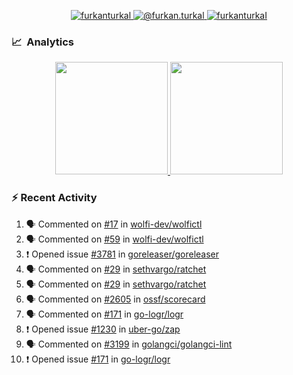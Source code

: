 <p align="center">
  <a href="https://linkedin.com/in/furkanturkal" target="blank">
    <img src="https://img.shields.io/badge/linkedin-%230077B5.svg?&style=for-the-badge&logo=linkedin&logoColor=white" alt="furkanturkal" />
  </a>
  <a href="https://medium.com/@furkan.turkal" target="blank">
    <img src="https://img.shields.io/badge/medium-%2312100E.svg?&style=for-the-badge&logo=medium&logoColor=white" alt="@furkan.turkal" />
  </a>
  <a href="https://twitter.com/furkanturkaI" target="blank">
    <img src="https://img.shields.io/badge/Twitter-1DA1F2?style=for-the-badge&logo=twitter&logoColor=white" alt="furkanturkaI" />
  </a>
</p>

### 📈 &nbsp;Analytics

<p align="center">
  <a href="https://coderstats.net/github/#Dentrax">
    <img height="180em" src="https://github-readme-stats-eight-theta.vercel.app/api?username=Dentrax&show_icons=true&theme=algolia&include_all_commits=true&count_private=true&line_height=26"/>
    <img height="180em" src="https://github-readme-stats-eight-theta.vercel.app/api/top-langs/?username=Dentrax&layout=compact&langs_count=8&theme=algolia&line_height=26"/>
  </a>
</p>

### :zap: Recent Activity

<!--START_SECTION:activity-->
1. 🗣 Commented on [#17](https://github.com/wolfi-dev/wolfictl/issues/17) in [wolfi-dev/wolfictl](https://github.com/wolfi-dev/wolfictl)
2. 🗣 Commented on [#59](https://github.com/wolfi-dev/wolfictl/issues/59) in [wolfi-dev/wolfictl](https://github.com/wolfi-dev/wolfictl)
3. ❗️ Opened issue [#3781](https://github.com/goreleaser/goreleaser/issues/3781) in [goreleaser/goreleaser](https://github.com/goreleaser/goreleaser)
4. 🗣 Commented on [#29](https://github.com/sethvargo/ratchet/issues/29) in [sethvargo/ratchet](https://github.com/sethvargo/ratchet)
5. 🗣 Commented on [#29](https://github.com/sethvargo/ratchet/issues/29) in [sethvargo/ratchet](https://github.com/sethvargo/ratchet)
6. 🗣 Commented on [#2605](https://github.com/ossf/scorecard/issues/2605) in [ossf/scorecard](https://github.com/ossf/scorecard)
7. 🗣 Commented on [#171](https://github.com/go-logr/logr/issues/171) in [go-logr/logr](https://github.com/go-logr/logr)
8. ❗️ Opened issue [#1230](https://github.com/uber-go/zap/issues/1230) in [uber-go/zap](https://github.com/uber-go/zap)
9. 🗣 Commented on [#3199](https://github.com/golangci/golangci-lint/issues/3199) in [golangci/golangci-lint](https://github.com/golangci/golangci-lint)
10. ❗️ Opened issue [#171](https://github.com/go-logr/logr/issues/171) in [go-logr/logr](https://github.com/go-logr/logr)
<!--END_SECTION:activity-->
